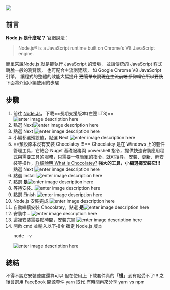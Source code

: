 <div class="mdtable"></div>
<img src="https://github.com//JianTodo/BloggerUsage/blob/master/0010.nodeJs%20Install/0.png?raw=true" />

## 前言
**Node.js 是什麼呢？**
官網說法：
> Node.js® is a JavaScript runtime built on Chrome's V8 JavaScript engine.

簡單來說Node.js 就是能執行 JavaScript 的環境，
並讓傳統的 JavaScript 程式跳脫一般的瀏覽器，
也可配合主流瀏覽器，
如 Google Chrome  V8 JavaScript 引擎，
讓程式的整體的效能大幅提升
~~更簡單來說現在主流前端都仰賴它所以要裝~~
下面將介紹小編使用的步驟
<!--more-->
## 步驟
1. 前往 [Node.Js](https://nodejs.org/en/)，下載==長期支援版本(左邊 LTS)==
![enter image description here](https://github.com//JianTodo/BloggerUsage/blob/master/0010.nodeJs%20Install/1.png?raw=true)
2. 點選 Next![enter image description here](https://github.com//JianTodo/BloggerUsage/blob/master/0010.nodeJs%20Install/2.png?raw=true)
3. 點選 Next
![enter image description here](https://github.com//JianTodo/BloggerUsage/blob/master/0010.nodeJs%20Install/3.png?raw=true)
4. 小編都選預設值，點選 Next
![enter image description here](https://github.com//JianTodo/BloggerUsage/blob/master/0010.nodeJs%20Install/4.png?raw=true)
5. ==預設原本沒有安裝 Chocolatey !!!==
Chocolatey 是在 Windows 上的套件管理工具，它結合 Nuget 基礎服務與 powershell 指令，提供快速安裝應用程式與需要工具的服務，只需要一條簡單的指令，就可搜尋、安裝、更新、解安裝等操作，[詳細說明 What is Chocolatey?](https://chocolatey.org/about)
**強大的工具，小編選擇安裝它!!!** 
點選 Next
![enter image description here](https://github.com//JianTodo/BloggerUsage/blob/master/0010.nodeJs%20Install/5.png?raw=true)
6. 點選 Install
![enter image description here](https://github.com//JianTodo/BloggerUsage/blob/master/0010.nodeJs%20Install/6.png?raw=true)
7. 點選 **是**![enter image description here](https://github.com//JianTodo/BloggerUsage/blob/master/0010.nodeJs%20Install/7.png?raw=true)
8. 等待安裝...![enter image description here](https://github.com//JianTodo/BloggerUsage/blob/master/0010.nodeJs%20Install/8.png?raw=true)
9. 點選 <u>F</u>inish
![enter image description here](https://github.com//JianTodo/BloggerUsage/blob/master/0010.nodeJs%20Install/9.png?raw=true)
10. Node.js 安裝完成
![enter image description here](https://github.com//JianTodo/BloggerUsage/blob/master/0010.nodeJs%20Install/10.png?raw=true)
11. 自動繼續安裝 Chocolatey，點選 **是**![enter image description here](https://github.com//JianTodo/BloggerUsage/blob/master/0010.nodeJs%20Install/11.png?raw=true)
12. 安裝中...
	![enter image description here](https://github.com//JianTodo/BloggerUsage/blob/master/0010.nodeJs%20Install/12.png?raw=true)
13. 這裡安裝需要點時間，安裝完畢
	![enter image description here](https://github.com//JianTodo/BloggerUsage/blob/master/0010.nodeJs%20Install/13.png?raw=true)
14. 開啟 cmd 並輸入以下指令
確定 Node.js 版本 
	<pre class="brush:shell;">
	node -v
	</pre>
	![enter image description here](https://github.com//JianTodo/BloggerUsage/blob/master/0010.nodeJs%20Install/14.png?raw=true)

## 總結
不得不說它安裝速度還算可以
但在使用上
下載套件真的「**慢**」到有點受不了!!!
之後會選用 FaceBook 開源套件 yarn 取代
有時間再來分享 yarn vs npm